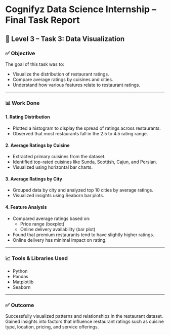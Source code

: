 # Cognifyz Data Science Internship – Final Task Report

## 📌 Level 3 – Task 3: Data Visualization

### ✅ Objective
The goal of this task was to:
- Visualize the distribution of restaurant ratings.
- Compare average ratings by cuisines and cities.
- Understand how various features relate to restaurant ratings.

---

### 📊 Work Done

#### 1. Rating Distribution
- Plotted a histogram to display the spread of ratings across restaurants.
- Observed that most restaurants fall in the 2.5 to 4.5 rating range.

#### 2. Average Ratings by Cuisine
- Extracted primary cuisines from the dataset.
- Identified top-rated cuisines like Sunda, Scottish, Cajun, and Persian.
- Visualized using horizontal bar charts.

#### 3. Average Ratings by City
- Grouped data by city and analyzed top 10 cities by average ratings.
- Visualized insights using Seaborn bar plots.

#### 4. Feature Analysis
- Compared average ratings based on:
  - Price range (boxplot)
  - Online delivery availability (bar plot)
- Found that premium restaurants tend to have slightly higher ratings.
- Online delivery has minimal impact on rating.

---

### 📈 Tools & Libraries Used
- Python
- Pandas
- Matplotlib
- Seaborn

---

### ✅ Outcome
Successfully visualized patterns and relationships in the restaurant dataset.
Gained insights into factors that influence restaurant ratings such as cuisine type, location, pricing, and service offerings.

